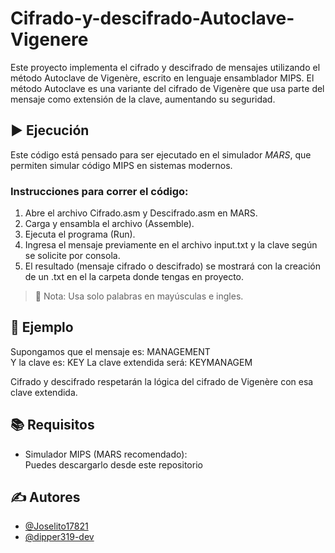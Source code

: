 # Cifrado-y-descifrado-Autoclave-Vigenere

Este proyecto implementa el cifrado y descifrado de mensajes utilizando el método Autoclave de Vigenère, escrito en lenguaje ensamblador MIPS. El método Autoclave es una variante del cifrado de Vigenère que usa parte del mensaje como extensión de la clave, aumentando su seguridad.


## ▶ Ejecución

Este código está pensado para ser ejecutado en el simulador *MARS*, que permiten simular código MIPS en sistemas modernos.

### Instrucciones para correr el código:

1. Abre el archivo Cifrado.asm y Descifrado.asm en MARS.
2. Carga y ensambla el archivo (Assemble).
3. Ejecuta el programa (Run).
4. Ingresa el mensaje previamente en el archivo input.txt y la clave según se solicite por consola.
5. El resultado (mensaje cifrado o descifrado) se mostrará con la creación de un .txt en el la carpeta donde tengas en proyecto.

> 🧠 Nota: Usa solo palabras en mayúsculas e ingles.

## 🧪 Ejemplo

Supongamos que el mensaje es: MANAGEMENT  
Y la clave es: KEY
La clave extendida será: KEYMANAGEM

Cifrado y descifrado respetarán la lógica del cifrado de Vigenère con esa clave extendida.

## 📚 Requisitos

- Simulador MIPS (MARS recomendado):  
  Puedes descargarlo desde este repositorio

## ✍ Autores

- [@Joselito17821](https://github.com/Joselito17821)
- [@dipper319-dev](https://github.com/dipper319-dev)
